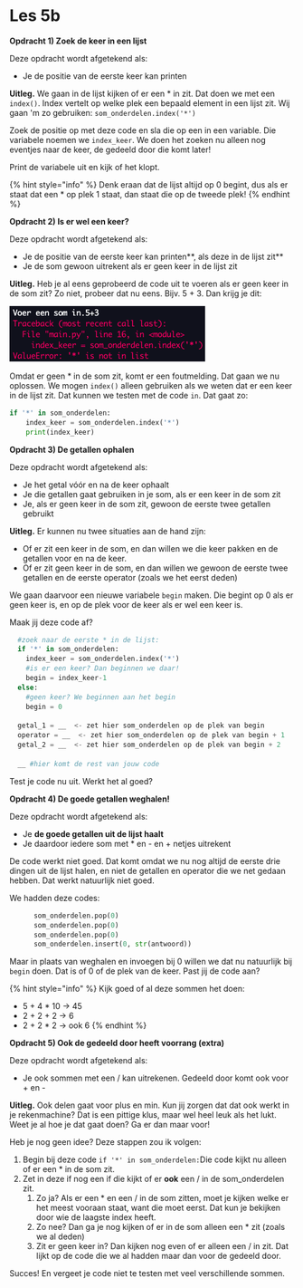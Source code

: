 # Les 5b

**Opdracht 1\) Zoek de keer in een lijst**

Deze opdracht wordt afgetekend als:

* Je de positie van de eerste keer kan printen

**Uitleg.** We gaan in de lijst kijken of er een \* in zit. Dat doen we met een `index()`. Index vertelt op welke plek een bepaald element in een lijst zit. Wij gaan 'm zo gebruiken: `som_onderdelen.index('*')`

Zoek de positie op met deze code en sla die op een in een variable. Die variabele noemen we `index_keer`. We doen het zoeken nu alleen nog eventjes naar de keer, de gedeeld door die komt later!

Print de variabele uit en kijk of het klopt. 

{% hint style="info" %}
Denk eraan dat de lijst altijd op 0 begint, dus als er staat dat een \* op plek 1 staat, dan staat die op de tweede plek!
{% endhint %}

**Opdracht 2\) Is er wel een keer?**

Deze opdracht wordt afgetekend als:

* Je de positie van de eerste keer kan printen**, als deze in de lijst zit**
* Je de som gewoon uitrekent als er geen keer in de lijst zit 

**Uitleg.** Heb je al eens geprobeerd de code uit te voeren als er geen keer in de som zit? Zo niet, probeer dat nu eens. Bijv. 5 + 3. Dan krijg je dit:

![](../../.gitbook/assets/image%20%2810%29.png)

Omdat er geen \* in de som zit, komt er een foutmelding. Dat gaan we nu oplossen. We mogen `index()` alleen gebruiken als we weten dat er een keer in de lijst zit. Dat kunnen we testen met de code `in`. Dat gaat zo:

```python
if '*' in som_onderdelen:
    index_keer = som_onderdelen.index('*')
    print(index_keer)
```

**Opdracht 3\) De getallen ophalen**

Deze opdracht wordt afgetekend als:

* Je het getal vóór en na de keer ophaalt
* Je die getallen gaat gebruiken in je som, als er een keer in de som zit
* Je, als er geen keer in de som zit, gewoon de eerste twee getallen gebruikt

**Uitleg.** Er kunnen nu twee situaties aan de hand zijn:

* Of er zit een keer in de som, en dan willen we die keer pakken en de getallen voor en na de keer. 
* Of er zit geen keer in de som, en dan willen we gewoon de eerste twee getallen en de eerste operator \(zoals we het eerst deden\)

We gaan daarvoor een nieuwe variabele `begin` maken. Die begint op 0 als er geen keer is, en op de plek voor de keer als er wel een keer is.

Maak jij deze code af?

```python
  #zoek naar de eerste * in de lijst:
  if '*' in som_onderdelen:
    index_keer = som_onderdelen.index('*')
    #is er een keer? Dan beginnen we daar!
    begin = index_keer-1
  else:
    #geen keer? We beginnen aan het begin
    begin = 0

  getal_1 = __  <- zet hier som_onderdelen op de plek van begin
  operator = __  <- zet hier som_onderdelen op de plek van begin + 1
  getal_2 = __  <- zet hier som_onderdelen op de plek van begin + 2
  
  __ #hier komt de rest van jouw code

```

Test je code nu uit. Werkt het al goed?

**Opdracht 4\) De goede getallen weghalen!**

Deze opdracht wordt afgetekend als:

* Je **de goede getallen uit de lijst haalt**
* Je daardoor iedere som met \* en - en + netjes uitrekent

De code werkt niet goed. Dat komt omdat we nu nog altijd de eerste drie dingen uit de lijst halen, en niet de getallen en operator die we net gedaan hebben. Dat werkt natuurlijk niet goed.

We hadden deze codes:

```python
      som_onderdelen.pop(0)
      som_onderdelen.pop(0)
      som_onderdelen.pop(0)
      som_onderdelen.insert(0, str(antwoord))
```

Maar in plaats van weghalen en invoegen bij 0 willen we dat nu natuurlijk bij `begin` doen. Dat is of 0 of de plek van de keer. Past jij de code aan?

{% hint style="info" %}
Kijk goed of al deze sommen het doen:

* 5 + 4 \* 10 -&gt; 45
* 2 + 2 + 2  -&gt; 6
* 2 + 2 \* 2  -&gt; ook 6
{% endhint %}

**Opdracht 5\) Ook de gedeeld door heeft voorrang \(extra\)**

Deze opdracht wordt afgetekend als:

* Je ook sommen met een / kan uitrekenen. Gedeeld door komt ook voor + en -

**Uitleg.** Ook delen gaat voor plus en min. Kun jij zorgen dat dat ook werkt in je rekenmachine? Dat is een pittige klus, maar wel heel leuk als het lukt. Weet je al hoe je dat gaat doen? Ga er dan maar voor!


Heb je nog geen idee? Deze stappen zou ik volgen:

1. Begin bij deze code `if '*' in som_onderdelen:`Die code kijkt nu alleen of er een * in de som zit.
2. Zet in deze if nog een if die kijkt of er **ook** een / in de som_onderdelen zit.
   1. Zo ja? Als er een * en een / in de som zitten, moet je kijken welke er het meest vooraan staat, want die moet eerst. Dat kun je bekijken door wie de laagste index heeft.
   2. Zo nee? Dan ga je nog kijken of er in de som alleen een * zit (zoals we al deden)
   3. Zit er geen keer in? Dan kijken nog even of er alleen een / in zit. Dat lijkt op de code die we al hadden maar dan voor de gedeeld door. 

Succes! En vergeet je code niet te testen met veel verschillende sommen.

